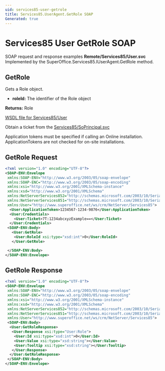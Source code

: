 ```yaml
---
uid: services85-user-getrole
title: Services85.UserAgent.GetRole SOAP
Generated: true
---
```


# Services85 User GetRole SOAP

SOAP request and response examples **Remote/Services85/User.svc**
Implemented by the <see cref="M:SuperOffice.Services85.IUserAgent.GetRole">SuperOffice.Services85.IUserAgent.GetRole</see> method.

## GetRole

Gets a Role object.

* **roleId:** The identifier of the Role object

**Returns:** Role


[WSDL file for Services85/User](../Services85-User.md)

Obtain a ticket from the [Services85/SoPrincipal.svc](../SoPrincipal/index.md)

Application tokens must be specified if calling an Online installation. ApplicationTokens are not checked for on-site installations.

## GetRole Request

```xml
<?xml version="1.0" encoding="UTF-8"?>
<SOAP-ENV:Envelope
 xmlns:SOAP-ENV="http://www.w3.org/2003/05/soap-envelope"
 xmlns:SOAP-ENC="http://www.w3.org/2003/05/soap-encoding"
 xmlns:xsi="http://www.w3.org/2001/XMLSchema-instance"
 xmlns:xsd="http://www.w3.org/2001/XMLSchema"
 xmlns:NetServerServices852="http://schemas.microsoft.com/2003/10/Serialization/Arrays"
 xmlns:NetServerServices851="http://schemas.microsoft.com/2003/10/Serialization/"
 xmlns:User="http://www.superoffice.net/ws/crm/NetServer/Services85">
  <User:ApplicationToken>1234567-1234-9876</User:ApplicationToken>
  <User:Credentials>
    <User:Ticket>7T:1234abcxyzExample==</User:Ticket>
  </User:Credentials>
 <SOAP-ENV:Body>
   <User:GetRole>
    <User:RoleId xsi:type="xsd:int">0</User:RoleId>
   </User:GetRole>

 </SOAP-ENV:Body>
</SOAP-ENV:Envelope>

```


## GetRole Response

```xml
<?xml version="1.0" encoding="UTF-8"?>
<SOAP-ENV:Envelope
 xmlns:SOAP-ENV="http://www.w3.org/2003/05/soap-envelope"
 xmlns:SOAP-ENC="http://www.w3.org/2003/05/soap-encoding"
 xmlns:xsi="http://www.w3.org/2001/XMLSchema-instance"
 xmlns:xsd="http://www.w3.org/2001/XMLSchema"
 xmlns:NetServerServices852="http://schemas.microsoft.com/2003/10/Serialization/Arrays"
 xmlns:NetServerServices851="http://schemas.microsoft.com/2003/10/Serialization/"
 xmlns:User="http://www.superoffice.net/ws/crm/NetServer/Services85">
 <SOAP-ENV:Body>
  <User:GetRoleResponse>
   <User:Response xsi:type="User:Role">
    <User:Id xsi:type="xsd:int">0</User:Id>
    <User:Value xsi:type="xsd:string"></User:Value>
    <User:Tooltip xsi:type="xsd:string"></User:Tooltip>
   </User:Response>
  </User:GetRoleResponse>
 </SOAP-ENV:Body>
</SOAP-ENV:Envelope>

```

